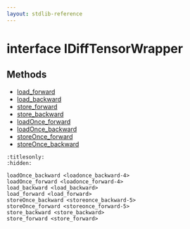 ```yaml
---
layout: stdlib-reference
---
```


# interface IDiffTensorWrapper

## Methods

* [load\_forward](../load_forward)
* [load\_backward](../load_backward)
* [store\_forward](../store_forward)
* [store\_backward](../store_backward)
* [loadOnce\_forward](../loadonce_forward-4)
* [loadOnce\_backward](../loadonce_backward-4)
* [storeOnce\_forward](../storeonce_forward-5)
* [storeOnce\_backward](../storeonce_backward-5)


```{toctree}
:titlesonly:
:hidden:

loadOnce_backward <loadonce_backward-4>
loadOnce_forward <loadonce_forward-4>
load_backward <load_backward>
load_forward <load_forward>
storeOnce_backward <storeonce_backward-5>
storeOnce_forward <storeonce_forward-5>
store_backward <store_backward>
store_forward <store_forward>
```
